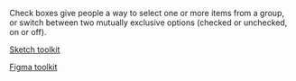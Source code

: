 Check boxes give people a way to select one or more items from a group, or switch between two mutually exclusive options (checked or unchecked, on or off).

[Sketch toolkit]()

[Figma toolkit]()
